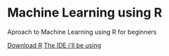 # Machine Learning using R
Aproach to Machine Learning using R for beginners

[Download R](https://cran.r-project.org/bin/windows/base/)
[The IDE i'll be using](https://rstudio.com/)



